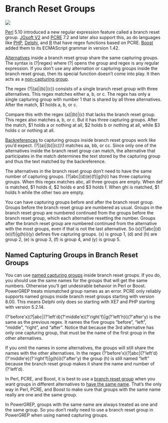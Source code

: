 # Branch Reset Groups

![](https://www.regular-expressions.info/img/bulb.png)

[Perl](https://www.regular-expressions.info/perl.html) 5.10 introduced a new regular expression feature called a branch reset group. [JGsoft V2](https://www.regular-expressions.info/jgsoft.html#v2) and [PCRE](https://www.regular-expressions.info/pcre.html) 7.2 and later also support this, as do languages like [PHP](https://www.regular-expressions.info/php.html), [Delphi](https://www.regular-expressions.info/delphi.html), and [R](https://www.regular-expressions.info/rlanguage.html) that have regex functions based on PCRE. [Boost](https://www.regular-expressions.info/boost.html) added them to its ECMAScript grammar in version 1.42.

[Alternatives](https://www.regular-expressions.info/alternation.html) inside a branch reset group share the same capturing groups. The syntax is (?|regex) where (?| opens the group and regex is any regular expression. If you don’t use any alternation or capturing groups inside the branch reset group, then its special function doesn’t come into play. It then acts as a [non-capturing group](https://www.regular-expressions.info/brackets.html#noncapture).

The regex (?|(a)|(b)|(c)) consists of a single branch reset group with three alternatives. This regex matches either a, b, or c. The regex has only a single capturing group with number 1 that is shared by all three alternatives. After the match, $1 holds a, b, or c.

Compare this with the regex (a)|(b)|(c) that lacks the branch reset group. This regex also matches a, b, or c. But it has three capturing groups. After the match, $1 holds a or nothing at all, $2 holds b or nothing at all, while $3 holds c or nothing at all.

[Backreferences](https://www.regular-expressions.info/backref.html) to capturing groups inside branch reset groups work like you’d expect. (?|(a)|(b)|(c))\1 matches aa, bb, or cc. Since only one of the alternatives inside the branch reset group can match, the alternative that participates in the match determines the text stored by the capturing group and thus the text matched by the backreference.

The alternatives in the branch reset group don’t need to have the same number of capturing groups. (?|abc|(d)(e)(f)|g(h)i) has three capturing groups. When this regex matches abc, all three groups are empty. When def is matched, $1 holds d, $2 holds e and $3 holds f. When ghi is matched, $1 holds h while the other two are empty.

You can have capturing groups before and after the branch reset group. Groups before the branch reset group are numbered as usual. Groups in the branch reset group are numbered continued from the groups before the branch reset group, which each alternative resetting the number. Groups after the branch reset group are numbered continued from the alternative with the most groups, even if that is not the last alternative. So (x)(?|abc|(d)(e)(f)|g(h)i)(y) defines five capturing groups. (x) is group 1, (d) and (h) are group 2, (e) is group 3, (f) is group 4, and (y) is group 5.

## Named Capturing Groups in Branch Reset Groups

You can use [named capturing groups](https://www.regular-expressions.info/named.html) inside branch reset groups. If you do, you should use the same names for the groups that will get the same numbers. Otherwise you’ll get undesirable behavior in Perl or Boost. PowerGREP treats mismatched group names as an error. PCRE only reliably supports named groups inside branch reset groups starting with version 8.00. This means Delphi only does so starting with XE7 and PHP starting with version 5.2.14.

(?'before'x)(?|abc|(?'left'd)(?'middle'e)(?'right'f)|g(?'left'h)i)(?'after'y) is the same as the previous regex. It names the five groups “before”, “left”, “middle”, “right”, and “after”. Notice that because the 3rd alternative has only one capturing group, that must be the name of the first group in the other alternatives.

If you omit the names in some alternatives, the groups will still share the names with the other alternatives. In the regex (?'before'x)(?|abc|(?'left'd)(?'middle'e)(?'right'f)|g(h)i)(?'after'y) the group (h) is still named “left” because the branch reset group makes it share the name and number of (?'left'd).

In Perl, PCRE, and Boost, it is best to use a [branch reset group](https://www.regular-expressions.info/branchreset.html) when you want groups in different alternatives to [have the same name](https://www.regular-expressions.info/named.html#duplicate). That’s the only way in Perl, PCRE, and Boost to make sure that groups with the same name really are one and the same group.

In PowerGREP, groups with the same name are always treated as one and the same group. So you don’t really need to use a branch reset group in PowerGREP when using named capturing groups.